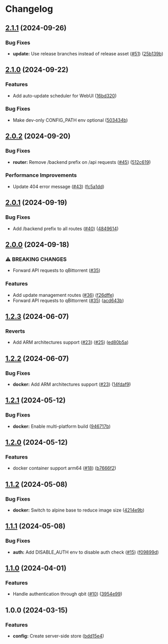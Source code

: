 # Changelog

## [2.1.1](https://github.com/VueTorrent/vuetorrent-backend/compare/v2.1.0...v2.1.1) (2024-09-26)


### Bug Fixes

* **update:** Use release branches instead of release asset ([#51](https://github.com/VueTorrent/vuetorrent-backend/issues/51)) ([25b139b](https://github.com/VueTorrent/vuetorrent-backend/commit/25b139b9986a5fc7154b231377d2664e59ff6a9f))

## [2.1.0](https://github.com/VueTorrent/vuetorrent-backend/compare/v2.0.2...v2.1.0) (2024-09-22)


### Features

* Add auto-update scheduler for WebUI ([16bd320](https://github.com/VueTorrent/vuetorrent-backend/commit/16bd3204615e02bb7b4d089776138345d99c16be))


### Bug Fixes

* Make dev-only CONFIG_PATH env optional ([503434b](https://github.com/VueTorrent/vuetorrent-backend/commit/503434b512e73c422d5b884535990ff46c1b1242))

## [2.0.2](https://github.com/VueTorrent/vuetorrent-backend/compare/v2.0.1...v2.0.2) (2024-09-20)


### Bug Fixes

* **router:** Remove /backend prefix on /api requests ([#45](https://github.com/VueTorrent/vuetorrent-backend/issues/45)) ([512c619](https://github.com/VueTorrent/vuetorrent-backend/commit/512c61959d28093356482754a395f4349e8fd6b2))


### Performance Improvements

* Update 404 error message ([#43](https://github.com/VueTorrent/vuetorrent-backend/issues/43)) ([fc5a1dd](https://github.com/VueTorrent/vuetorrent-backend/commit/fc5a1ddecaa13aa42da204a69da51dbd76de68ca))

## [2.0.1](https://github.com/VueTorrent/vuetorrent-backend/compare/v2.0.0...v2.0.1) (2024-09-19)


### Bug Fixes

* Add /backend prefix to all routes ([#40](https://github.com/VueTorrent/vuetorrent-backend/issues/40)) ([4849614](https://github.com/VueTorrent/vuetorrent-backend/commit/4849614fa8fbbde1059ac24ffa437348d79140c5))

## [2.0.0](https://github.com/VueTorrent/vuetorrent-backend/compare/v1.2.3...v2.0.0) (2024-09-18)


### ⚠ BREAKING CHANGES

* Forward API requests to qBittorrent ([#35](https://github.com/VueTorrent/vuetorrent-backend/issues/35))

### Features

* Add update management routes ([#36](https://github.com/VueTorrent/vuetorrent-backend/issues/36)) ([f26dffe](https://github.com/VueTorrent/vuetorrent-backend/commit/f26dffeb7f6854f431a7cc7b70754de1e4be8024))
* Forward API requests to qBittorrent ([#35](https://github.com/VueTorrent/vuetorrent-backend/issues/35)) ([acd643b](https://github.com/VueTorrent/vuetorrent-backend/commit/acd643b05746dcb65fbadf4509c16cea23d81b03))

## [1.2.3](https://github.com/VueTorrent/vuetorrent-backend/compare/v1.2.2...v1.2.3) (2024-06-07)


### Reverts

* Add ARM architectures support ([#23](https://github.com/VueTorrent/vuetorrent-backend/issues/23)) ([#25](https://github.com/VueTorrent/vuetorrent-backend/issues/25)) ([ed80b5a](https://github.com/VueTorrent/vuetorrent-backend/commit/ed80b5a55080bd1366fc44fdc3a7f56b0a46ee9d))

## [1.2.2](https://github.com/VueTorrent/vuetorrent-backend/compare/v1.2.1...v1.2.2) (2024-06-07)


### Bug Fixes

* **docker:** Add ARM architectures support ([#23](https://github.com/VueTorrent/vuetorrent-backend/issues/23)) ([14fdaf9](https://github.com/VueTorrent/vuetorrent-backend/commit/14fdaf9cac4a825a64d01b23cfa6774fa09f3634))

## [1.2.1](https://github.com/VueTorrent/vuetorrent-backend/compare/v1.2.0...v1.2.1) (2024-05-12)


### Bug Fixes

* **docker:** Enable multi-platform build ([946717b](https://github.com/VueTorrent/vuetorrent-backend/commit/946717b94fb717efc43c4144298b255e8e9069f6))

## [1.2.0](https://github.com/VueTorrent/vuetorrent-backend/compare/v1.1.2...v1.2.0) (2024-05-12)


### Features

* docker container support arm64 ([#18](https://github.com/VueTorrent/vuetorrent-backend/issues/18)) ([b7666f2](https://github.com/VueTorrent/vuetorrent-backend/commit/b7666f209b7b9e1649d37db46b42c1a1f4061c0d))

## [1.1.2](https://github.com/VueTorrent/vuetorrent-backend/compare/v1.1.1...v1.1.2) (2024-05-08)


### Bug Fixes

* **docker:** Switch to alpine base to reduce image size ([4214e9b](https://github.com/VueTorrent/vuetorrent-backend/commit/4214e9b90d9df90e96925d5665184c7ef5783725))

## [1.1.1](https://github.com/VueTorrent/vuetorrent-backend/compare/v1.1.0...v1.1.1) (2024-05-08)


### Bug Fixes

* **auth:** Add DISABLE_AUTH env to disable auth check ([#15](https://github.com/VueTorrent/vuetorrent-backend/issues/15)) ([f09899d](https://github.com/VueTorrent/vuetorrent-backend/commit/f09899d19321f9b25f1b391635be88f2df656254))

## [1.1.0](https://github.com/VueTorrent/vuetorrent-backend/compare/v1.0.0...v1.1.0) (2024-04-01)


### Features

* Handle authentication through qbit ([#10](https://github.com/VueTorrent/vuetorrent-backend/issues/10)) ([3954e99](https://github.com/VueTorrent/vuetorrent-backend/commit/3954e991f7f79784d854440e1b574ebfce79452e))

## 1.0.0 (2024-03-15)


### Features

* **config:** Create server-side store ([bdd15e4](https://github.com/VueTorrent/vuetorrent-backend/commit/bdd15e404e9efc839ef3023d74ba7011b31fe46d))

